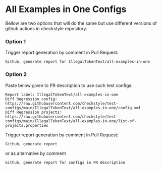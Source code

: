 # All Examples in One Configs

Bellow are two options that will do the same but use different versions
of github actions in checkstyle repository.


### Option 1
Trigger report generation by comment in Pull Request:
```
Github, generate report for IllegalTokenText/all-examples-in-one
```

### Option 2

Paste below given to PR description to use such test configs:
```
Report label: IllegalTokenText/all-examples-in-one
Diff Regression config: https://raw.githubusercontent.com/checkstyle/test-configs/main/IllegalTokenText/all-examples-in-one/config.xml
Diff Regression projects: https://raw.githubusercontent.com/checkstyle/test-configs/main/IllegalTokenText/all-examples-in-one/list-of-projects.properties
```

Trigger report generation by comment in Pull Request:
```
Github, generate report
```
or as alternative by comment
```
Github, generate report for configs in PR description
```
